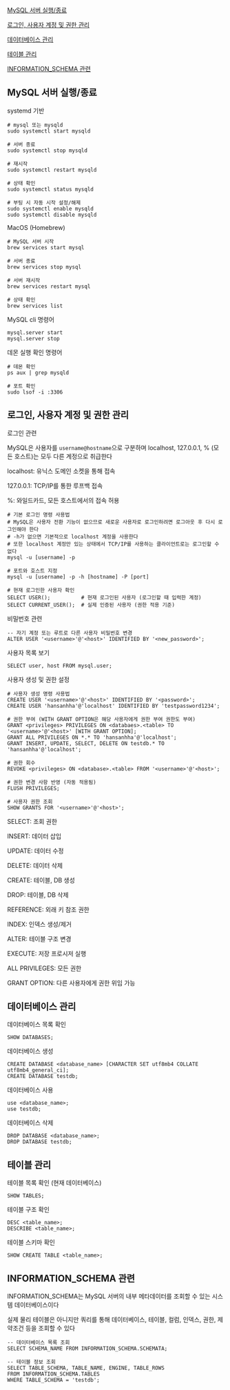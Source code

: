 [MySQL 서버 실행/종료](#mysql-서버-실행종료)

[로그인, 사용자 계정 및 권한 관리](#로그인-사용자-계정-및-권한-관리)

[데이터베이스 관리](#데이터베이스-관리)

[테이블 관리](#테이블-관리)

[INFORMATION_SCHEMA 관련](#information_schema-관련)

## MySQL 서버 실행/종료

systemd 기반

```shell
# mysql 또는 mysqld
sudo systemctl start mysqld

# 서버 종료
sudo systemctl stop mysqld

# 재시작
sudo systemctl restart mysqld

# 상태 확인
sudo systemctl status mysqld

# 부팅 시 자동 시작 설정/해제
sudo systemctl enable mysqld
sudo systemctl disable mysqld
```

MacOS (Homebrew)

```shell
# MySQL 서버 시작
brew services start mysql

# 서버 종료
brew services stop mysql

# 서버 재시작
brew services restart mysql

# 상태 확인
brew services list
```

MySQL cli 명령어

```shell
mysql.server start
mysql.server stop
```

데몬 실행 확인 명령어

```shell
# 데몬 확인
ps aux | grep mysqld

# 포트 확인
sudo lsof -i :3306
```
 

## 로그인, 사용자 계정 및 권한 관리

로그인 관련

MySQL은 사용자를 `username@hostname`으로 구분하며 localhost, 127.0.0.1, % (모든 호스트)는 모두 다른 계정으로 취급한다

localhost: 유닉스 도메인 소켓을 통해 접속

127.0.0.1: TCP/IP를 통한 루프백 접속

%: 와일드카드, 모든 호스트에서의 접속 허용

```shell
# 기본 로그인 명령 사용법
# MySQL은 사용자 전환 기능이 없으므로 새로운 사용자로 로그인하려면 로그아웃 후 다시 로그인해야 한다
# -h가 없으면 기본적으로 localhost 계정을 사용한다
# 또한 localhost 계정만 있는 상태에서 TCP/IP를 사용하는 클라이언트로는 로그인할 수 없다
mysql -u [username] -p

# 포트와 호스트 지정
mysql -u [username] -p -h [hostname] -P [port]

# 현재 로그인한 사용자 확인
SELECT USER();          # 현재 로그인된 사용자 (로그인할 때 입력한 계정)
SELECT CURRENT_USER();  # 실제 인증된 사용자 (권한 적용 기준)
```

비밀번호 관련

```mysql
-- 자기 계정 또는 루트로 다른 사용자 비밀번호 변경
ALTER USER '<username>'@'<host>' IDENTIFIED BY '<new_password>';
```

사용자 목록 보기

```mysql
SELECT user, host FROM mysql.user;
```

사용자 생성 및 권한 설정

```mysql
# 사용자 생성 명령 사용법
CREATE USER '<username>'@'<host>' IDENTIFIED BY '<password>';
CREATE USER 'hansanhha'@'localhost' IDENTIFIED BY 'testpassword1234';

# 권한 부여 (WITH GRANT OPTION은 해당 사용자에게 권한 부여 권한도 부여)
GRANT <privileges> PRIVILEGES ON <databaes>.<table> TO '<username>'@'<host>' [WITH GRANT OPTION];
GRANT ALL PRIVILEGES ON *.* TO 'hansanhha'@'localhost';
GRANT INSERT, UPDATE, SELECT, DELETE ON testdb.* TO 'hansanhha'@'localhost';

# 권한 회수
REVOKE <privileges> ON <database>.<table> FROM '<username>'@'<host>';

# 권한 변경 사항 반영 (자동 적용됨)
FLUSH PRIVILEGES;

# 사용자 권한 조회
SHOW GRANTS FOR '<username>'@'<host>';
```

SELECT: 조회 권한

INSERT: 데이터 삽입

UPDATE: 데이터 수정

DELETE: 데이터 삭제

CREATE: 테이블, DB 생성

DROP: 테이블, DB 삭제

REFERENCE: 외래 키 참조 권한

INDEX: 인덱스 생성/제거

ALTER: 테이블 구조 변경

EXECUTE: 저장 프로시저 실행

ALL PRIVILEGES: 모든 권한

GRANT OPTION: 다른 사용자에게 권한 위임 가능


## 데이터베이스 관리

데이터베이스 목록 확인

```mysql
SHOW DATABASES;
```

데이터베이스 생성

```mysql
CREATE DATABASE <database_name> [CHARACTER SET utf8mb4 COLLATE utf8mb4_general_ci];
CREATE DATABASE testdb;
```

데이터베이스 사용

```mysql
use <database_name>;
use testdb;
```

데이터베이스 삭제

```mysql
DROP DATABASE <database_name>;
DROP DATABASE testdb;
```


## 테이블 관리

테이블 목록 확인 (현재 데이터베이스)

```mysql
SHOW TABLES;
```

테이블 구조 확인

```mysql
DESC <table_name>;
DESCRIBE <table_name>;
```

테이블 스키마 확인

```mysql
SHOW CREATE TABLE <table_name>;
```

## INFORMATION_SCHEMA 관련

INFORMATION_SCHEMA는 MySQL 서버의 내부 메타데이터를 조회할 수 있는 시스템 데이터베이스이다

실제 물리 테이블은 아니지만 쿼리를 통해 데이터베이스, 테이블, 컬럼, 인덱스, 권한, 제약조건 등을 조회할 수 있다

```mysql
-- 데이터베이스 목록 조회
SELECT SCHEMA_NAME FROM INFORMATION_SCHEMA.SCHEMATA;

-- 테이블 정보 조회
SELECT TABLE_SCHEMA, TABLE_NAME, ENGINE, TABLE_ROWS
FROM INFORMATION_SCHEMA.TABLES
WHERE TABLE_SCHEMA = 'testdb';
```